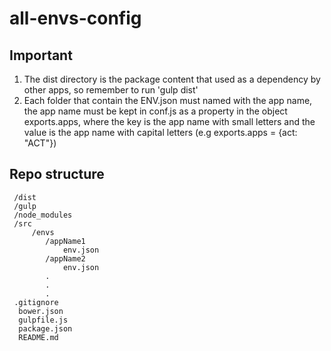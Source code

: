 # all-envs-config


## Important

1. The dist directory is the package content that used as a dependency by other apps, so remember to run 'gulp dist'
2. Each folder that contain the ENV.json must named with the app name, the app name must be kept in conf.js as a property in the object exports.apps, where the key is the app name with small letters and the value is the app name with capital letters (e.g  exports.apps = {act: "ACT"}) 

## Repo structure

```
 /dist
 /gulp
 /node_modules
 /src
     /envs
        /appName1
            env.json
        /appName2
            env.json 
        .
        .
        .
 .gitignore
  bower.json
  gulpfile.js
  package.json
  README.md
```
